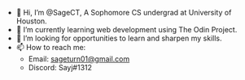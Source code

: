- 👋 Hi, I’m @SageCT, A Sophomore CS undergrad at University of Houston.
- 🌱 I’m currently learning web development using The Odin Project.
- 💞️ I’m looking for opportunities to learn and sharpen my skills.
- 📫 How to reach me: 
  - Email: sageturn01@gmail.com
  - Discord: Sayj#1312
<!---
SageCT/SageCT is a ✨ special ✨ repository because its `README.md` (this file) appears on your GitHub profile.
You can click the Preview link to take a look at your changes.
--->
